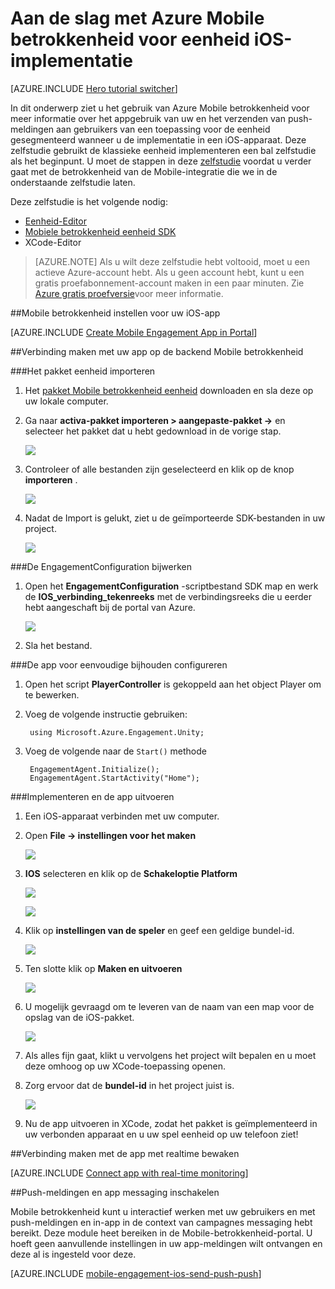 <properties
    pageTitle="Aan de slag met Azure Mobile betrokkenheid voor eenheid iOS-implementatie"
    description="Informatie over het gebruiken van Azure Mobile betrokkenheid met analyses en Push-meldingen voor eenheid apps implementeren naar iOS-apparaten."
    services="mobile-engagement"
    documentationCenter="unity"
    authors="piyushjo"
    manager="erikre"
    editor="" />

<tags
    ms.service="mobile-engagement"
    ms.workload="mobile"
    ms.tgt_pltfrm="mobile-unity-ios"
    ms.devlang="dotnet"
    ms.topic="hero-article"
    ms.date="08/19/2016"
    ms.author="piyushjo" />

# <a name="get-started-with-azure-mobile-engagement-for-unity-ios-deployment"></a>Aan de slag met Azure Mobile betrokkenheid voor eenheid iOS-implementatie

[AZURE.INCLUDE [Hero tutorial switcher](../../includes/mobile-engagement-hero-tutorial-switcher.md)]

In dit onderwerp ziet u het gebruik van Azure Mobile betrokkenheid voor meer informatie over het appgebruik van uw en het verzenden van push-meldingen aan gebruikers van een toepassing voor de eenheid gesegmenteerd wanneer u de implementatie in een iOS-apparaat.
Deze zelfstudie gebruikt de klassieke eenheid implementeren een bal zelfstudie als het beginpunt. U moet de stappen in deze [zelfstudie](mobile-engagement-unity-roll-a-ball.md) voordat u verder gaat met de betrokkenheid van de Mobile-integratie die we in de onderstaande zelfstudie laten. 

Deze zelfstudie is het volgende nodig:

+ [Eenheid-Editor](http://unity3d.com/get-unity)
+ [Mobiele betrokkenheid eenheid SDK](https://aka.ms/azmeunitysdk)
+ XCode-Editor

> [AZURE.NOTE] Als u wilt deze zelfstudie hebt voltooid, moet u een actieve Azure-account hebt. Als u geen account hebt, kunt u een gratis proefabonnement-account maken in een paar minuten. Zie [Azure gratis proefversie](https://azure.microsoft.com/pricing/free-trial/?WT.mc_id=A0E0E5C02&amp;returnurl=http%3A%2F%2Fazure.microsoft.com%2Fen-us%2Fdocumentation%2Farticles%2Fmobile-engagement-unity-ios-get-started)voor meer informatie.

##<a id="setup-azme"></a>Mobile betrokkenheid instellen voor uw iOS-app

[AZURE.INCLUDE [Create Mobile Engagement App in Portal](../../includes/mobile-engagement-create-app-in-portal-new.md)]

##<a id="connecting-app"></a>Verbinding maken met uw app op de backend Mobile betrokkenheid

###<a name="import-the-unity-package"></a>Het pakket eenheid importeren

1. Het [pakket Mobile betrokkenheid eenheid](https://aka.ms/azmeunitysdk) downloaden en sla deze op uw lokale computer. 

2. Ga naar **activa-pakket importeren > aangepaste-pakket ->** en selecteer het pakket dat u hebt gedownload in de vorige stap. 

    ![][70] 

3. Controleer of alle bestanden zijn geselecteerd en klik op de knop **importeren** . 

    ![][71] 

4. Nadat de Import is gelukt, ziet u de geïmporteerde SDK-bestanden in uw project.  

    ![][72] 

###<a name="update-the-engagementconfiguration"></a>De EngagementConfiguration bijwerken

1. Open het **EngagementConfiguration** -scriptbestand SDK map en werk de **IOS\_verbinding\_tekenreeks** met de verbindingsreeks die u eerder hebt aangeschaft bij de portal van Azure.  

    ![][73]

2. Sla het bestand. 

###<a name="configure-the-app-for-basic-tracking"></a>De app voor eenvoudige bijhouden configureren

1. Open het script **PlayerController** is gekoppeld aan het object Player om te bewerken. 

2. Voeg de volgende instructie gebruiken:

        using Microsoft.Azure.Engagement.Unity;

3. Voeg de volgende naar de `Start()` methode
    
        EngagementAgent.Initialize();
        EngagementAgent.StartActivity("Home");

###<a name="deploy-and-run-the-app"></a>Implementeren en de app uitvoeren

1. Een iOS-apparaat verbinden met uw computer. 

2. Open **File -> instellingen voor het maken** 

    ![][40]

3. **IOS** selecteren en klik op de **Schakeloptie Platform**

    ![][41]

    ![][42]

4. Klik op **instellingen van de speler** en geef een geldige bundel-id. 

    ![][53]

5. Ten slotte klik op **Maken en uitvoeren**

    ![][54]

6. U mogelijk gevraagd om te leveren van de naam van een map voor de opslag van de iOS-pakket. 

    ![][43]

7. Als alles fijn gaat, klikt u vervolgens het project wilt bepalen en u moet deze omhoog op uw XCode-toepassing openen. 

8. Zorg ervoor dat de **bundel-id** in het project juist is.  

    ![][75]

10. Nu de app uitvoeren in XCode, zodat het pakket is geïmplementeerd in uw verbonden apparaat en u uw spel eenheid op uw telefoon ziet! 

##<a id="monitor"></a>Verbinding maken met de app met realtime bewaken

[AZURE.INCLUDE [Connect app with real-time monitoring](../../includes/mobile-engagement-connect-app-with-monitor.md)]

##<a id="integrate-push"></a>Push-meldingen en app messaging inschakelen

Mobile betrokkenheid kunt u interactief werken met uw gebruikers en met push-meldingen en in-app in de context van campagnes messaging hebt bereikt. Deze module heet bereiken in de Mobile-betrokkenheid-portal.
U hoeft geen aanvullende instellingen in uw app-meldingen wilt ontvangen en deze al is ingesteld voor deze.

[AZURE.INCLUDE [mobile-engagement-ios-send-push-push](../../includes/mobile-engagement-ios-send-push.md)]

<!-- Images. -->
[40]: ./media/mobile-engagement-unity-ios-get-started/40.png
[41]: ./media/mobile-engagement-unity-ios-get-started/41.png
[42]: ./media/mobile-engagement-unity-ios-get-started/42.png
[43]: ./media/mobile-engagement-unity-ios-get-started/43.png
[53]: ./media/mobile-engagement-unity-ios-get-started/53.png
[54]: ./media/mobile-engagement-unity-ios-get-started/54.png
[70]: ./media/mobile-engagement-unity-ios-get-started/70.png
[71]: ./media/mobile-engagement-unity-ios-get-started/71.png
[72]: ./media/mobile-engagement-unity-ios-get-started/72.png
[73]: ./media/mobile-engagement-unity-ios-get-started/73.png
[74]: ./media/mobile-engagement-unity-ios-get-started/74.png
[75]: ./media/mobile-engagement-unity-ios-get-started/75.png
